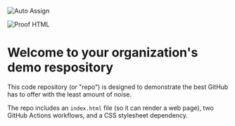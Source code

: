 ![Auto Assign](https://github.com/capita-7/demo-repository/actions/workflows/auto-assign.yml/badge.svg)

![Proof HTML](https://github.com/capita-7/demo-repository/actions/workflows/proof-html.yml/badge.svg)

# Welcome to your organization's demo respository
This code repository (or "repo") is designed to demonstrate the best GitHub has to offer with the least amount of noise.

The repo includes an `index.html` file (so it can render a web page), two GitHub Actions workflows, and a CSS stylesheet dependency.

